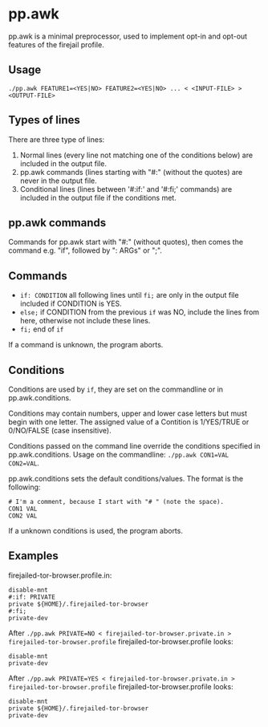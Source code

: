 pp.awk
======

pp.awk is a minimal preprocessor, used to implement opt-in and opt-out features of the firejail profile.

Usage
-----

    ./pp.awk FEATURE1=<YES|NO> FEATURE2=<YES|NO> ... < <INPUT-FILE> > <OUTPUT-FILE>

Types of lines
--------------

There are three type of lines:

  1. Normal lines (every line not matching one of the conditions below) are included in the output file.
  2. pp.awk commands (lines starting with "#:" (without the quotes) are never in the output file.
  3. Conditional lines (lines between '#:if:' and '#:fi;' commands) are included in the output file if the conditions met.

pp.awk commands
---------------

Commands for pp.awk start with "#:" (without quotes), then comes the command e.g. "if",
followed by ": ARGs" or ";".

Commands
--------

 - `if: CONDITION` all following lines until `fi;` are only in the output file included if CONDITION is YES.
 - `else;` if CONDITION from the previous `if` was NO, include the lines from here, otherwise not include these lines.
 - `fi;` end of `if`

If a command is unknown, the program aborts.

Conditions
----------

Conditions are used by `if`, they are set on the commandline or in pp.awk.conditions.

Conditions may contain numbers, upper and lower case letters but
must begin with one letter. The assigned value of a Contition is
1/YES/TRUE or 0/NO/FALSE (case insensitive).

Conditions passed on the command line override the conditions specified in pp.awk.conditions.
Usage on the commandline: `./pp.awk CON1=VAL CON2=VAL`.

pp.awk.conditions sets the default conditions/values. The format is the following:

    # I'm a comment, because I start with "# " (note the space).
    CON1 VAL
    CON2 VAL

If a unknown conditions is used, the program aborts.

Examples
--------

firejailed-tor-browser.profile.in:

    disable-mnt
    #:if: PRIVATE
    private ${HOME}/.firejailed-tor-browser
    #:fi;
    private-dev


After `./pp.awk PRIVATE=NO < firejailed-tor-browser.private.in > firejailed-tor-browser.profile`
firejailed-tor-browser.profile looks:

    disable-mnt
    private-dev

After `./pp.awk PRIVATE=YES < firejailed-tor-browser.private.in > firejailed-tor-browser.profile`
firejailed-tor-browser.profile looks:

    disable-mnt
    private ${HOME}/.firejailed-tor-browser
    private-dev
